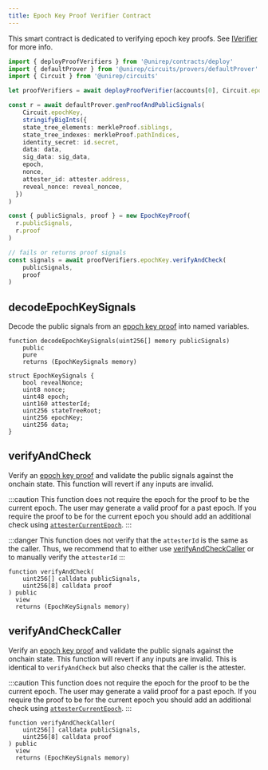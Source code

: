 ```yaml
---
title: Epoch Key Proof Verifier Contract
---
```


This smart contract is dedicated to verifying epoch key proofs. See [IVerifier](iverifier-sol) for more info.
```ts
import { deployProofVerifiers } from '@unirep/contracts/deploy'
import { defaultProver } from '@unirep/circuits/provers/defaultProver'
import { Circuit } from '@unirep/circuits'

let proofVerifiers = await deployProofVerifier(accounts[0], Circuit.epochKey) // deploys all proof verification contracts

const r = await defaultProver.genProofAndPublicSignals(
    Circuit.epochKey,
    stringifyBigInts({
    state_tree_elements: merkleProof.siblings,
    state_tree_indexes: merkleProof.pathIndices,
    identity_secret: id.secret,
    data: data,
    sig_data: sig_data,
    epoch,
    nonce,
    attester_id: attester.address,
    reveal_nonce: reveal_noncee,
  })
)

const { publicSignals, proof } = new EpochKeyProof(
  r.publicSignals,
  r.proof
)

// fails or returns proof signals
const signals = await proofVerifiers.epochKey.verifyAndCheck(
    publicSignals,
    proof
) 
```

## decodeEpochKeySignals

Decode the public signals from an [epoch key proof](../circuits-api/circuits#epoch-key-proof) into named variables.

```sol
function decodeEpochKeySignals(uint256[] memory publicSignals)
    public
    pure
    returns (EpochKeySignals memory)
```

```sol
struct EpochKeySignals {
    bool revealNonce;
    uint8 nonce;
    uint48 epoch;
    uint160 attesterId;
    uint256 stateTreeRoot;
    uint256 epochKey;
    uint256 data;
}
```

## verifyAndCheck 

Verify an [epoch key proof](../circuits-api/circuits#epoch-key-proof) and validate the public signals against the onchain state. This function will revert if any inputs are invalid.

:::caution
This function does not require the epoch for the proof to be the current epoch. The user may generate a valid proof for a past epoch. If you require the proof to be for the current epoch you should add an additional check using [`attesterCurrentEpoch`](#attestercurrentepoch).
:::

:::danger
This function does not verify that the `attesterId` is the same as the caller. Thus, we recommend that to either use [verifyAndCheckCaller](#verifyandcheckcaller) or to manually verify the `attesterId`
:::


```sol
function verifyAndCheck(
    uint256[] calldata publicSignals,
    uint256[8] calldata proof
) public
  view
  returns (EpochKeySignals memory) 
```

## verifyAndCheckCaller 

Verify an [epoch key proof](../circuits-api/circuits#epoch-key-proof) and validate the public signals against the onchain state. This function will revert if any inputs are invalid. This is identical to `verifyAndCheck` but also checks that the caller is the attester.

:::caution
This function does not require the epoch for the proof to be the current epoch. The user may generate a valid proof for a past epoch. If you require the proof to be for the current epoch you should add an additional check using [`attesterCurrentEpoch`](#attestercurrentepoch).
:::

```sol
function verifyAndCheckCaller(
    uint256[] calldata publicSignals,
    uint256[8] calldata proof
) public
  view
  returns (EpochKeySignals memory) 
```
